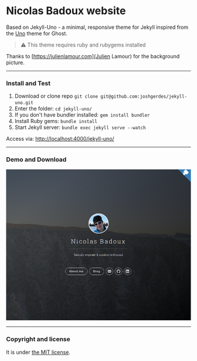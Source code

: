 # Nicolas Badoux website

Based on Jekyll-Uno - a minimal, responsive theme for Jekyll inspired from the [Uno](https://github.com/daleanthony/Uno) theme for Ghost.

> :warning:
  This theme requires ruby and rubygems installed

Thanks to [https://julienlamour.com](Julien Lamour) for the background picture.

---

### Install and Test

1. Download or clone repo `git clone git@github.com:joshgerdes/jekyll-uno.git`
2. Enter the folder: `cd jekyll-uno/`
3. If you don't have bundler installed: `gem install bundler`
3. Install Ruby gems: `bundle install`
4. Start Jekyll server: `bundle exec jekyll serve --watch`

Access via: [http://localhost:4000/jekyll-uno/](http://localhost:4000/jekyll-uno/)

---

### Demo and Download


![Nicolas Badoux website theme](/screenshot.png)

---

### Copyright and license

It is under [the MIT license](/LICENSE).
